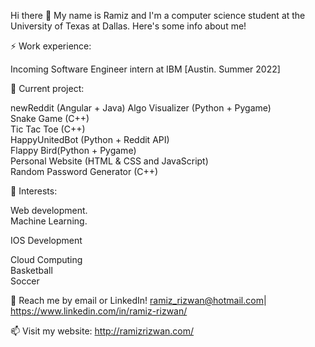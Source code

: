 Hi there 👋
My name is Ramiz and I'm a computer science student at the University of Texas at Dallas. Here's some info about me!


⚡ Work experience:

Incoming Software Engineer intern at IBM [Austin. Summer 2022]


🔭 Current project:

newReddit (Angular + Java)
Algo Visualizer (Python + Pygame)                                                                                                                                    
Snake Game (C++)                                                                                                                                                    
Tic Tac Toe (C++)                                                                                                                                                      
HappyUnitedBot (Python + Reddit API)  
Flappy Bird(Python + Pygame)                                                                                                                                                     
Personal Website (HTML & CSS and JavaScript)    
Random Password Generator (C++)

🌱 Interests:

Web development.                                                                                                                                                                                                                                                                                                            
Machine Learning.

IOS Development

Cloud Computing                                                                                                                                                      
Basketball                                                                                                                                                                                                                                                                                                            
Soccer                                                                                                                                                      
                                                                                                                                                                                                                                                                                                                                                                                                                                                                  
💬 Reach me by email or LinkedIn! ramiz_rizwan@hotmail.com| https://www.linkedin.com/in/ramiz-rizwan/
                                                                                                                                                                                                                                                                                                            
📫 Visit my website: http://ramizrizwan.com/

<!---
RamizRiz/RamizRiz is a ✨ special ✨ repository because its `README.md` (this file) appears on your GitHub profile.
You can click the Preview link to take a look at your changes.
--->
